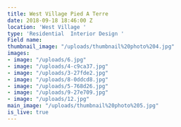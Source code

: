 ```yaml
---
title: West Village Pied A Terre
date: 2018-09-18 18:46:00 Z
location: 'West Village '
type: 'Residential  Interior Design '
Field name: 
thumbnail_image: "/uploads/thumbnail%20photo%204.jpg"
images:
- image: "/uploads/6.jpg"
- image: "/uploads/4-c9ca37.jpg"
- image: "/uploads/3-27fde2.jpg"
- image: "/uploads/8-0ddcd8.jpg"
- image: "/uploads/5-768d26.jpg"
- image: "/uploads/9-27e709.jpg"
- image: "/uploads/12.jpg"
main_image: "/uploads/thumbnail%20photo%205.jpg"
is_live: true
---
```



